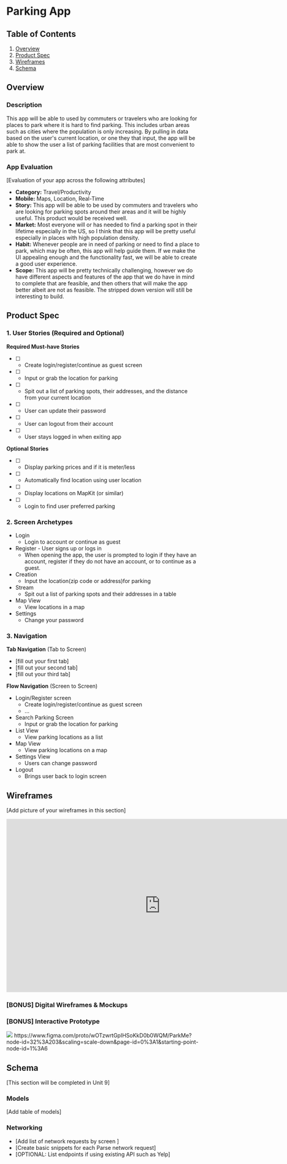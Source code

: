 # Parking App

## Table of Contents
1. [Overview](#Overview)
1. [Product Spec](#Product-Spec)
1. [Wireframes](#Wireframes)
2. [Schema](#Schema)

## Overview
### Description
This app will be able to used by commuters or travelers who are looking for places to park where it is hard to find parking. This includes urban areas such as cities where the population is only increasing. By pulling in data based on the user's current location, or one they that input, the app will be able to show the user a list of parking facilities that are most convenient to park at.  

### App Evaluation
[Evaluation of your app across the following attributes]
- **Category:** Travel/Productivity
- **Mobile:** Maps, Location, Real-Time
- **Story:** This app will be able to be used by commuters and travelers who are looking for parking spots around their areas and it will be highly useful. This product would be received well.
- **Market:** Most everyone will or has needed to find a parking spot in their lifetime especially in the US, so I think that this app will be pretty useful especially in places with high population density.
- **Habit:** Whenever people are in need of parking or need to find a place to park, which may be often, this app will help guide them. If we make the UI appealing enough and the functionality fast, we will be able to create a good user experience.
- **Scope:** This app will be pretty technically challenging, however we do have different aspects and features of the app that we do have in mind to complete that are feasible, and then others that will make the app better albeit are not as feasible. The stripped down version will still be interesting to build. 

## Product Spec

### 1. User Stories (Required and Optional)

**Required Must-have Stories**

* [ ] - Create login/register/continue as guest screen
* [ ] - Input or grab the location for parking
* [ ] - Spit out a list of parking spots, their addresses, and the distance from your current location
* [ ] - User can update their password
* [ ] - User can logout from their account
* [ ] - User stays logged in when exiting app

**Optional Stories**

* [ ] - Display parking prices and if it is meter/less
* [ ] - Automatically find location using user location
* [ ] - Display locations on MapKit (or similar)
* [ ] - Login to find user preferred parking

### 2. Screen Archetypes
* Login
   * Login to account or continue as guest
* Register - User signs up or logs in
   * When opening the app, the user is prompted to login if they have an account, register if they do not have an account, or to continue as a guest.
* Creation
   * Input the location(zip code or address)for parking
* Stream
   * Spit out a list of parking spots and their addresses in a table
* Map View
    * View locations in a map
* Settings
    * Change your password

### 3. Navigation

**Tab Navigation** (Tab to Screen)

* [fill out your first tab]
* [fill out your second tab]
* [fill out your third tab]

**Flow Navigation** (Screen to Screen)

* Login/Register screen
   * Create login/register/continue as guest screen
   * ...
* Search Parking Screen
   * Input or grab the location for parking
* List View
    * View parking locations as a list
* Map View
    * View parking locations on a map
* Settings View
    * Users can change password
* Logout
    * Brings user back to login screen

## Wireframes
[Add picture of your wireframes in this section]
<iframe style="border: 1px solid rgba(0, 0, 0, 0.1);" width="800" height="450" src="https://www.figma.com/embed?embed_host=share&url=https%3A%2F%2Fwww.figma.com%2Ffile%2FwOTzwrtGpIHSoKkD0b0WQM%2FParkMe%3Fnode-id%3D0%253A1" allowfullscreen></iframe>

### [BONUS] Digital Wireframes & Mockups

### [BONUS] Interactive Prototype
<img src='hhttps://github.com/Alankvuong/ParkMe/blob/main/ParkMe-App-Prototype.gif?raw=true' />
https://www.figma.com/proto/wOTzwrtGpIHSoKkD0b0WQM/ParkMe?node-id=32%3A203&scaling=scale-down&page-id=0%3A1&starting-point-node-id=1%3A6

## Schema 
[This section will be completed in Unit 9]
### Models
[Add table of models]
### Networking
- [Add list of network requests by screen ]
- [Create basic snippets for each Parse network request]
- [OPTIONAL: List endpoints if using existing API such as Yelp]
